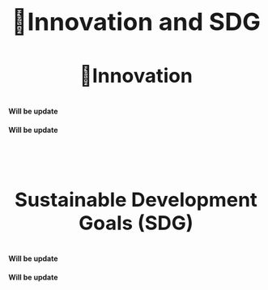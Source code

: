<h1 style="font-size:5vw; text-align:center" >🧠Innovation and SDG<h1>
<h3 style="font-size:4vw; text-align:center" >🧠Innovation<h1>
<h4>Will be update</h4> 

<h4 style="text-align:justify;">
Will be update
 </h4>
<br>
<br>
<h3 style="font-size:4vw; text-align:center" >Sustainable Development Goals (SDG)<h1>
<h4>Will be update</h4> 

<h4 style="text-align:justify;">
Will be update
 </h4>